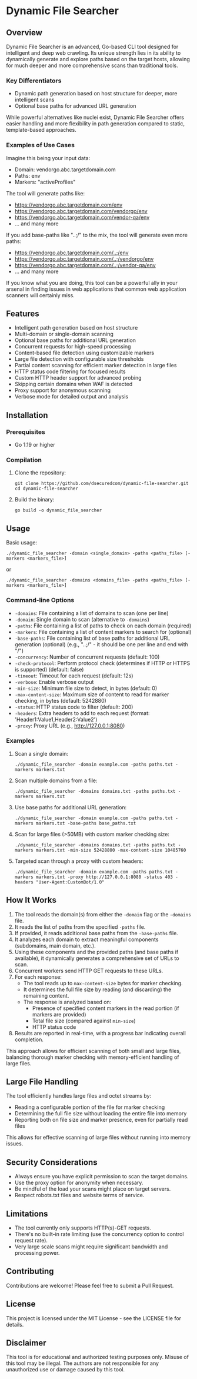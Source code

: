 # Dynamic File Searcher

## Overview

Dynamic File Searcher is an advanced, Go-based CLI tool designed for intelligent and deep web crawling. Its unique strength lies in its ability to dynamically generate and explore paths based on the target hosts, allowing for much deeper and more comprehensive scans than traditional tools.

### Key Differentiators

- Dynamic path generation based on host structure for deeper, more intelligent scans
- Optional base paths for advanced URL generation

While powerful alternatives like nuclei exist, Dynamic File Searcher offers easier handling and more flexibility in path generation compared to static, template-based approaches.

### Examples of Use Cases
Imagine this being your input data:

- Domain: vendorgo.abc.targetdomain.com
- Paths: env
- Markers: "activeProfiles"

The tool will generate paths like:

- https://vendorgo.abc.targetdomain.com/env
- https://vendorgo.abc.targetdomain.com/vendorgo/env
- https://vendorgo.abc.targetdomain.com/vendor-qa/env
- ... and many more

If you add base-paths like "..;/" to the mix, the tool will generate even more paths:

- https://vendorgo.abc.targetdomain.com/..;/env
- https://vendorgo.abc.targetdomain.com/..;/vendorgo/env
- https://vendorgo.abc.targetdomain.com/..;/vendor-qa/env
- ... and many more

If you know what you are doing, this tool can be a powerful ally in your arsenal in finding issues in web applications that common web application scanners will certainly miss.

## Features

- Intelligent path generation based on host structure
- Multi-domain or single-domain scanning
- Optional base paths for additional URL generation
- Concurrent requests for high-speed processing
- Content-based file detection using customizable markers
- Large file detection with configurable size thresholds
- Partial content scanning for efficient marker detection in large files
- HTTP status code filtering for focused results
- Custom HTTP header support for advanced probing
- Skipping certain domains when WAF is detected
- Proxy support for anonymous scanning
- Verbose mode for detailed output and analysis

## Installation

### Prerequisites

- Go 1.19 or higher

### Compilation

1. Clone the repository:
   ```
   git clone https://github.com/dsecuredcom/dynamic-file-searcher.git
   cd dynamic-file-searcher
   ```

2. Build the binary:
   ```
   go build -o dynamic_file_searcher
   ```

## Usage

Basic usage:

```
./dynamic_file_searcher -domain <single_domain> -paths <paths_file> [-markers <markers_file>]
```

or

```
./dynamic_file_searcher -domains <domains_file> -paths <paths_file> [-markers <markers_file>]
```

### Command-line Options

- `-domains`: File containing a list of domains to scan (one per line)
- `-domain`: Single domain to scan (alternative to `-domains`)
- `-paths`: File containing a list of paths to check on each domain (required)
- `-markers`: File containing a list of content markers to search for (optional)
- `-base-paths`: File containing list of base paths for additional URL generation (optional) (e.g., "..;/" - it should be one per line and end with "/")
- `-concurrency`: Number of concurrent requests (default: 100)
- `-check-protocol`: Perform protocol check (determines if HTTP or HTTPS is supported) (default: false)
- `-timeout`: Timeout for each request (default: 12s)
- `-verbose`: Enable verbose output
- `-min-size`: Minimum file size to detect, in bytes (default: 0)
- `-max-content-size`: Maximum size of content to read for marker checking, in bytes (default: 5242880)
- `-status`: HTTP status code to filter (default: 200)
- `-headers`: Extra headers to add to each request (format: 'Header1:Value1,Header2:Value2')
- `-proxy`: Proxy URL (e.g., http://127.0.0.1:8080)

### Examples

1. Scan a single domain:
   ```
   ./dynamic_file_searcher -domain example.com -paths paths.txt -markers markers.txt
   ```

2. Scan multiple domains from a file:
   ```
   ./dynamic_file_searcher -domains domains.txt -paths paths.txt -markers markers.txt
   ```

3. Use base paths for additional URL generation:
   ```
   ./dynamic_file_searcher -domain example.com -paths paths.txt -markers markers.txt -base-paths base_paths.txt
   ```

4. Scan for large files (>50MB) with custom marker checking size:
   ```
   ./dynamic_file_searcher -domains domains.txt -paths paths.txt -markers markers.txt -min-size 52428800 -max-content-size 10485760
   ```

5. Targeted scan through a proxy with custom headers:
   ```
   ./dynamic_file_searcher -domain example.com -paths paths.txt -markers markers.txt -proxy http://127.0.0.1:8080 -status 403 -headers "User-Agent:CustomBot/1.0"
   ```

## How It Works

1. The tool reads the domain(s) from either the `-domain` flag or the `-domains` file.
2. It reads the list of paths from the specified `-paths` file.
3. If provided, it reads additional base paths from the `-base-paths` file.
4. It analyzes each domain to extract meaningful components (subdomains, main domain, etc.).
5. Using these components and the provided paths (and base paths if available), it dynamically generates a comprehensive set of URLs to scan.
6. Concurrent workers send HTTP GET requests to these URLs.
7. For each response:
   - The tool reads up to `max-content-size` bytes for marker checking.
   - It determines the full file size by reading (and discarding) the remaining content.
   - The response is analyzed based on:
      * Presence of specified content markers in the read portion (if markers are provided)
      * Total file size (compared against `min-size`)
      * HTTP status code
8. Results are reported in real-time, with a progress bar indicating overall completion.

This approach allows for efficient scanning of both small and large files, balancing thorough marker checking with memory-efficient handling of large files.

## Large File Handling

The tool efficiently handles large files and octet streams by:
- Reading a configurable portion of the file for marker checking
- Determining the full file size without loading the entire file into memory
- Reporting both on file size and marker presence, even for partially read files

This allows for effective scanning of large files without running into memory issues.

## Security Considerations

- Always ensure you have explicit permission to scan the target domains.
- Use the proxy option for anonymity when necessary.
- Be mindful of the load your scans might place on target servers.
- Respect robots.txt files and website terms of service.

## Limitations

- The tool currently only supports HTTP(s)-GET requests.
- There's no built-in rate limiting (use the concurrency option to control request rate).
- Very large scale scans might require significant bandwidth and processing power.

## Contributing

Contributions are welcome! Please feel free to submit a Pull Request.

## License

This project is licensed under the MIT License - see the LICENSE file for details.

## Disclaimer

This tool is for educational and authorized testing purposes only. Misuse of this tool may be illegal. The authors are not responsible for any unauthorized use or damage caused by this tool.
